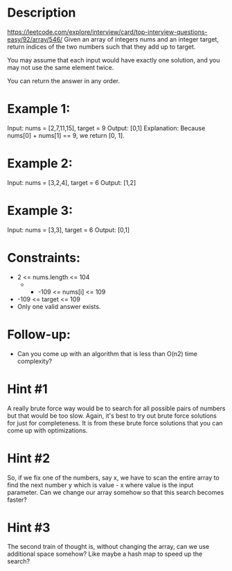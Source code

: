 # Description
  https://leetcode.com/explore/interview/card/top-interview-questions-easy/92/array/546/
  Given an array of integers nums and an integer target, return indices of the two numbers such that they add up to target.

  You may assume that each input would have exactly one solution, and you may not use the same element twice.

  You can return the answer in any order.

# Example 1:
Input: nums = [2,7,11,15], target = 9
Output: [0,1]
Explanation: Because nums[0] + nums[1] == 9, we return [0, 1].

# Example 2:
Input: nums = [3,2,4], target = 6
Output: [1,2]

# Example 3:
Input: nums = [3,3], target = 6
Output: [0,1]
 
# Constraints:
  - 2 <= nums.length <= 104
    - - -109 <= nums[i] <= 109
  - -109 <= target <= 109
  - Only one valid answer exists.
 

# Follow-up: 
  - Can you come up with an algorithm that is less than O(n2) time complexity?

# Hint #1  
A really brute force way would be to search for all possible pairs of numbers but that would be too slow. Again, it's best to try out brute force solutions for just for completeness. It is from these brute force solutions that you can come up with optimizations.

# Hint #2  
So, if we fix one of the numbers, say x, we have to scan the entire array to find the next number y which is value - x where value is the input parameter. Can we change our array somehow so that this search becomes faster?

# Hint #3  
The second train of thought is, without changing the array, can we use additional space somehow? Like maybe a hash map to speed up the search?

